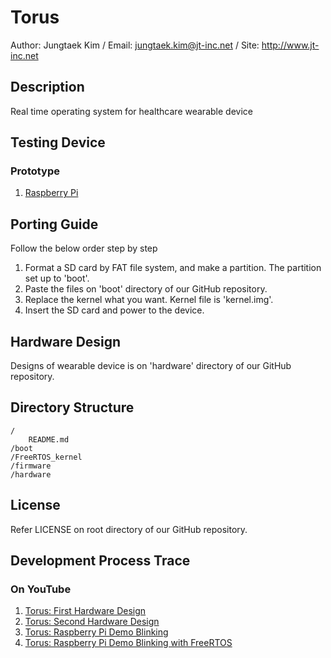 # Torus

Author: Jungtaek Kim / Email: jungtaek.kim@jt-inc.net / Site: http://www.jt-inc.net

## Description

Real time operating system for healthcare wearable device

## Testing Device

### Prototype

1. [Raspberry Pi](http://www.raspberrypi.org)

## Porting Guide

Follow the below order step by step

1. Format a SD card by FAT file system, and make a partition. The partition set up to 'boot'.
2. Paste the files on 'boot' directory of our GitHub repository.
3. Replace the kernel what you want. Kernel file is 'kernel.img'.
4. Insert the SD card and power to the device.

## Hardware Design

Designs of wearable device is on 'hardware' directory of our GitHub repository.

## Directory Structure

	/
		README.md
	/boot
	/FreeRTOS_kernel
	/firmware
	/hardware

## License

Refer LICENSE on root directory of our GitHub repository.

## Development Process Trace

### On YouTube

1. [Torus: First Hardware Design](http://www.youtube.com/watch?v=JsDf_qeYi38)
2. [Torus: Second Hardware Design](http://www.youtube.com/watch?v=fc7bXfMnlts)
3. [Torus: Raspberry Pi Demo Blinking](http://www.youtube.com/watch?v=ta7zYYJ7g0w)
4. [Torus: Raspberry Pi Demo Blinking with FreeRTOS](http://www.youtube.com/watch?v=-qdcLlvA-QU)

